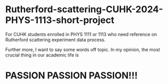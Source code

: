 # Rutherford-scattering-CUHK-2024-PHYS-1113-short-project
For CUHK students enrolled in PHYS 1111 or 1113 who need reference on Rutherford scattering experiment data process.

Further more, I want to say some words off topic. In my opinion, the most crucial thing in our academic life is 
# PASSION PASSION PASSION!!!
